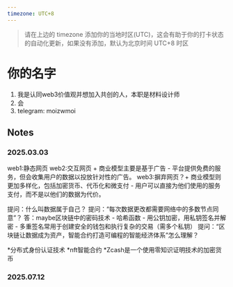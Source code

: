 ```yaml
---
timezone: UTC+8
---
```


> 请在上边的 timezone 添加你的当地时区(UTC)，这会有助于你的打卡状态的自动化更新，如果没有添加，默认为北京时间 UTC+8 时区


# 你的名字

1. 我是认同web3价值观并想加入共创的人，本职是材料设计师
2. 会
3. telegram: moizwmoi

## Notes

<!-- Content_START -->

### 2025.03.03

web1:静态网页
web2:交互网页 + 商业模型主要是基于广告 - 平台提供免费的服务，但会收集用户的数据以投放针对性的广告。
web3:摒弃网页？+ 商业模型则更加多样化，包括加密货币、代币化和微支付 - 用户可以直接为他们使用的服务支付，而不是以他们的数据为代价。

提问：什么叫数据属于自己？
提问：“每次数据更改都需要网络中的多数节点同意”？
  答：maybe区块链中的密码技术 - 哈希函数
     - 用公钥加密，用私钥签名并解密
     - 多重签名常用于创建安全的钱包和执行复杂的交易（需多个私钥）
提问：“区块链让数据成为资产，智能合约打造可编程的智能经济体系”怎么理解？


*分布式身份认证技术
*nft智能合约
*Zcash是一个使用零知识证明技术的加密货币

### 2025.07.12

<!-- Content_END -->
